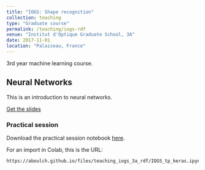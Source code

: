 ```yaml
---
title: "IOGS: Shape recognition"
collection: teaching
type: "Graduate course"
permalink: /teaching/iogs-rdf
venue: "Institut d'Optique Graduate School, 3A"
date: 2017-11-01
location: "Palaiseau, France"
---
```


3rd year machine learning course.

## Neural Networks

This is an introduction to neural networks.

[Get the slides](https://aboulch.github.io/files/teaching_iogs_3a_rdf/iogs_rdf_nn.pdf)

### Practical session

Download the practical session notebook [here](https://aboulch.github.io/files/teaching_iogs_3a_rdf/IOGS_tp_keras.ipynb).

For an import in Colab, this is the URL:
```
https://aboulch.github.io/files/teaching_iogs_3a_rdf/IOGS_tp_keras.ipynb
```